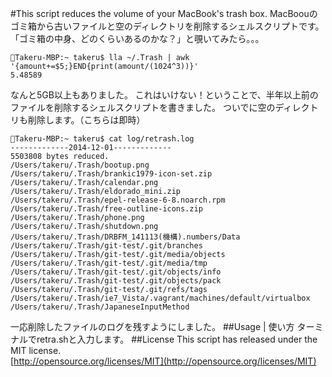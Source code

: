 #This script reduces the volume of your MacBook's trash box. 
MacBoouのゴミ箱から古いファイルと空のディレクトリを削除するシェルスクリプトです。  
「ゴミ箱の中身、どのくらいあるのかな？」と覗いてみたら。。。

```
Takeru-MBP:~ takeru$ lla ~/.Trash | awk '{amount+=$5;}END{print(amount/(1024^3))}'
5.48589
```

なんと5GB以上もありました。
これはいけない！ということで、半年以上前のファイルを削除するシェルスクリプトを書きました。
ついでに空のディレクトリも削除します。（こちらは即時）

```
Takeru-MBP:~ takeru$ cat log/retrash.log
-------------2014-12-01-------------
5503808 bytes reduced.
/Users/takeru/.Trash/bootup.png
/Users/takeru/.Trash/brankic1979-icon-set.zip
/Users/takeru/.Trash/calendar.png
/Users/takeru/.Trash/eldorado_mini.zip
/Users/takeru/.Trash/epel-release-6-8.noarch.rpm
/Users/takeru/.Trash/free-outline-icons.zip
/Users/takeru/.Trash/phone.png
/Users/takeru/.Trash/shutdown.png
/Users/takeru/.Trash/DRBFM_141113(機構).numbers/Data
/Users/takeru/.Trash/git-test/.git/branches
/Users/takeru/.Trash/git-test/.git/media/objects
/Users/takeru/.Trash/git-test/.git/media/tmp
/Users/takeru/.Trash/git-test/.git/objects/info
/Users/takeru/.Trash/git-test/.git/objects/pack
/Users/takeru/.Trash/git-test/.git/refs/tags
/Users/takeru/.Trash/ie7_Vista/.vagrant/machines/default/virtualbox
/Users/takeru/.Trash/JapaneseInputMethod
```

一応削除したファイルのログを残すようにしました。
##Usage | 使い方
ターミナルでretra.shと入力します。
##License
This script has released under the MIT license.  
[http://opensource.org/licenses/MIT](http://opensource.org/licenses/MIT)
